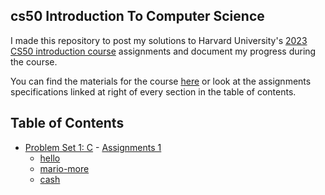 ## cs50 Introduction To Computer Science
I made this repository to post my solutions to Harvard University's <a href='https://www.edx.org/course/cs50s-introduction-to-computer-science'>2023 CS50 introduction course</a> assignments and document my progress during the course. <br>

You can find the materials for the course <a href='https://cs50.harvard.edu/x/2023/'>here</a> or look at the assignments specifications linked at right of every section in the table of contents. <br>

## Table of Contents

- [Problem Set 1: C](/C/pset1) - <a href='https://cs50.harvard.edu/x/2023/psets/1/'> Assignments 1</a>
    * [hello](/C/pset1/hello)
    * [mario-more](/C/pset1/mario-more)
    * [cash](/C/pset1/cash)
